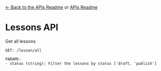 [<- Back to the APIs Readme](../docs/README.md) or [APIs Readme](../README.md)

# Lessons API

Get all lessons
```
GET: /lesson/all

PARAMS:
- status (string): Filter the lessons by status ['draft, 'publish']
```
